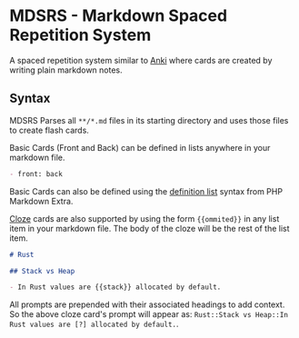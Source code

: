 # MDSRS - Markdown Spaced Repetition System

A spaced repetition system similar to [Anki](https://apps.ankiweb.net/) where cards are created by writing plain markdown notes.

<!-- ## Idea

There are two reasons we take notes

1. To create a reference we can consult later
2. To help us remember things without having to look them up

Markdown has proven itself as a great easily-searchable format for taking note takin -->

## Syntax

MDSRS Parses all `**/*.md` files in its starting directory and uses those files to create flash cards.

Basic Cards (Front and Back) can be defined in lists anywhere in your markdown file.

```md
- front: back
```

Basic Cards can also be defined using the [definition list](https://michelf.ca/projects/php-markdown/extra/#def-list) syntax from PHP Markdown Extra.

[Cloze](https://en.wikipedia.org/wiki/Cloze_test) cards are also supported by using the form `{{ommited}}` in any list item in your markdown file. The body of the cloze will be the rest of the list item.

```md
# Rust

## Stack vs Heap

- In Rust values are {{stack}} allocated by default.
```

All prompts are prepended with their associated headings to add context. So the above cloze card's prompt will appear as: `Rust::Stack vs Heap::In Rust values are [?] allocated by default.`.
